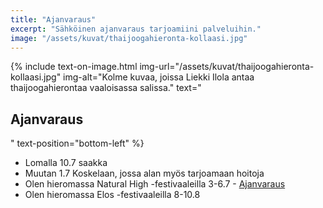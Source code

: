 ```yaml
---
title: "Ajanvaraus"
excerpt: "Sähköinen ajanvaraus tarjoamiini palveluihin."
image: "/assets/kuvat/thaijoogahieronta-kollaasi.jpg"
---
```

{% include text-on-image.html img-url="/assets/kuvat/thaijoogahieronta-kollaasi.jpg" img-alt="Kolme kuvaa, joissa Liekki Ilola antaa thaijoogahierontaa vaaloisassa salissa." text="<h2>Ajanvaraus</h2>" text-position="bottom-left" %}

<ul>
	<li> Lomalla 10.7 saakka </li>
	<li> Muutan 1.7 Koskelaan, jossa alan myös tarjoamaan hoitoja </li>
  <li> Olen hieromassa Natural High -festivaaleilla 3-6.7 - <a class="textlink" href="https://varaa.timma.fi/naturalhighfestival"> Ajanvaraus </a> </li>
  <li> Olen hieromassa Elos -festivaaleilla 8-10.8 </li>
</ul>

<script type="text/javascript" language="javascript">(function(d,s,i,c,j,a){a=d.getElementsByTagName(s)[0];if(d.getElementById(i))return;j=d.createElement(s);j.id=i;j.async=1;j.setAttribute("data-c",c);j.src="https://static.vello.fi/js/wizard/vwiz.js";a.parentNode.insertBefore(j,a);}(document,"script","vello-wizard-sdk","liekki-wellness"));</script>
<div id="vello-wizard"></div>
